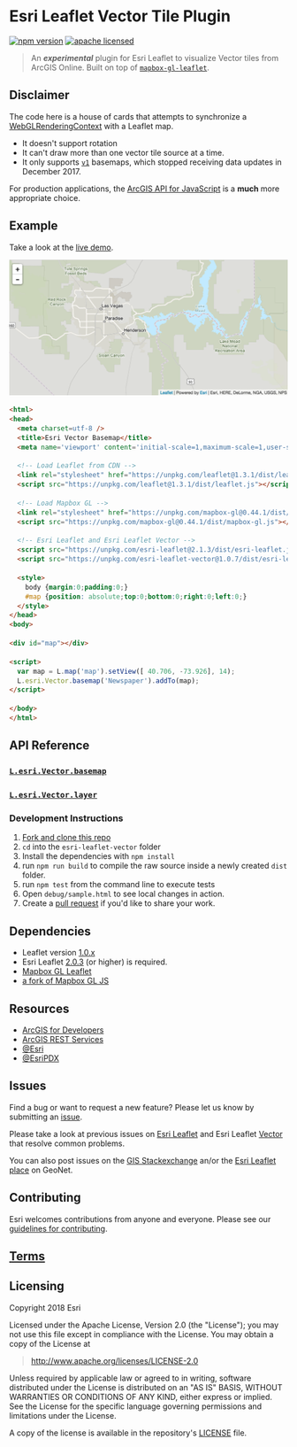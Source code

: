 # Esri Leaflet Vector Tile Plugin

[![npm version][npm-img]][npm-url]
[![apache licensed](https://img.shields.io/badge/license-Apache-green.svg?style=flat-square)](https://raw.githubusercontent.com/Esri/esri-leaflet-vector/master/LICENSE)

[npm-img]: https://img.shields.io/npm/v/esri-leaflet-vector.svg?style=flat-square
[npm-url]: https://www.npmjs.com/package/esri-leaflet-vector

> An ***experimental*** plugin for Esri Leaflet to visualize Vector tiles from ArcGIS Online. Built on top of [`mapbox-gl-leaflet`](https://github.com/mapbox/mapbox-gl-leaflet).

## Disclaimer

The code here is a house of cards that attempts to synchronize a [WebGLRenderingContext](https://developer.mozilla.org/en-US/docs/Web/API/WebGLRenderingContext) with a Leaflet map. 

* It doesn't support rotation 
* It can't draw more than one vector tile source at a time.
* It only supports [`v1`](https://www.esri.com/arcgis-blog/products/arcgis-living-atlas/mapping/whats-new-in-esri-vector-basemaps-december-2017/) basemaps, which stopped receiving data updates in December 2017.

For production applications, the [ArcGIS API for JavaScript](https://developers.arcgis.com/javascript/latest/sample-code/layers-vectortilelayer/index.html) is a **much** more appropriate choice.

## Example

Take a look at the [live demo](http://esri.github.com/esri-leaflet/examples/vector-basemap.html).

![Example Image](example.png)

```html
<html>
<head>
  <meta charset=utf-8 />
  <title>Esri Vector Basemap</title>
  <meta name='viewport' content='initial-scale=1,maximum-scale=1,user-scalable=no' />

  <!-- Load Leaflet from CDN -->
  <link rel="stylesheet" href="https://unpkg.com/leaflet@1.3.1/dist/leaflet.css"/>
  <script src="https://unpkg.com/leaflet@1.3.1/dist/leaflet.js"></script>

  <!-- Load Mapbox GL -->
  <link rel="stylesheet" href="https://unpkg.com/mapbox-gl@0.44.1/dist/mapbox-gl.css"/>
  <script src="https://unpkg.com/mapbox-gl@0.44.1/dist/mapbox-gl.js"></script>

  <!-- Esri Leaflet and Esri Leaflet Vector -->
  <script src="https://unpkg.com/esri-leaflet@2.1.3/dist/esri-leaflet.js"></script>
  <script src="https://unpkg.com/esri-leaflet-vector@1.0.7/dist/esri-leaflet-vector.js"></script>

  <style>
    body {margin:0;padding:0;}
    #map {position: absolute;top:0;bottom:0;right:0;left:0;}
  </style>
</head>
<body>

<div id="map"></div>

<script>
  var map = L.map('map').setView([ 40.706, -73.926], 14);
  L.esri.Vector.basemap('Newspaper').addTo(map);
</script>

</body>
</html>
```

## API Reference

### [`L.esri.Vector.basemap`](http://esri.github.io/esri-leaflet/api-reference/layers/vector-basemap.html)

### [`L.esri.Vector.layer`](http://esri.github.io/esri-leaflet/api-reference/layers/vector-layer.html)

### Development Instructions

1. [Fork and clone this repo](https://help.github.com/articles/fork-a-repo)
2. `cd` into the `esri-leaflet-vector` folder
3. Install the dependencies with `npm install`
4. run `npm run build` to compile the raw source inside a newly created `dist` folder.
5. run `npm test` from the command line to execute tests
6. Open `debug/sample.html` to see local changes in action.
6. Create a [pull request](https://help.github.com/articles/creating-a-pull-request) if you'd like to share your work.

## Dependencies

* Leaflet version [1.0.x](https://github.com/Leaflet/Leaflet/releases/tag/v1.0.1)
* Esri Leaflet [2.0.3](https://github.com/Esri/esri-leaflet/releases/tag/v2.0.3) (or higher) is required.
* [Mapbox GL Leaflet](https://github.com/jgravois/mapbox-gl-leaflet.git#indexed-vector-sources)
* [a fork of Mapbox GL JS](https://github.com/Esri/mapbox-gl-js.git#indexed-vector-sources)

## Resources

* [ArcGIS for Developers](http://developers.arcgis.com)
* [ArcGIS REST Services](http://resources.arcgis.com/en/help/arcgis-rest-api/)
* [@Esri](http://twitter.com/esri)
* [@EsriPDX](http://twitter.com/esripdx)

## Issues

Find a bug or want to request a new feature?  Please let us know by submitting an [issue](https://github.com/Esri/esri-leaflet-heatmap-feature-layer/issues).

Please take a look at previous issues on [Esri Leaflet](https://github.com/Esri/esri-leaflet/issues?labels=FAQ&milestone=&page=1&state=closed) and Esri Leaflet [Vector](https://github.com/Esri/esri-leaflet-vector/issues) that resolve common problems.

You can also post issues on the [GIS Stackexchange](http://gis.stackexchange.com/questions/ask?tags=esri-leaflet,leaflet) an/or the [Esri Leaflet place](https://geonet.esri.com/discussion/create.jspa?sr=pmenu&containerID=1841&containerType=700&tags=esri-leaflet,leaflet) on GeoNet.

## Contributing

Esri welcomes contributions from anyone and everyone. Please see our [guidelines for contributing](https://github.com/Esri/esri-leaflet/blob/master/CONTRIBUTING.md).

## [Terms](https://github.com/Esri/esri-leaflet#terms)

## Licensing

Copyright 2018 Esri

Licensed under the Apache License, Version 2.0 (the "License");
you may not use this file except in compliance with the License.
You may obtain a copy of the License at

> http://www.apache.org/licenses/LICENSE-2.0

Unless required by applicable law or agreed to in writing, software
distributed under the License is distributed on an "AS IS" BASIS,
WITHOUT WARRANTIES OR CONDITIONS OF ANY KIND, either express or implied.
See the License for the specific language governing permissions and
limitations under the License.

A copy of the license is available in the repository's [LICENSE](./LICENSE) file.
